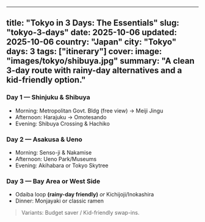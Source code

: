 
---
title: "Tokyo in 3 Days: The Essentials"
slug: "tokyo-3-days"
date: 2025-10-06
updated: 2025-10-06
country: "Japan"
city: "Tokyo"
days: 3
tags: ["itinerary"]
cover:
  image: "images/tokyo/shibuya.jpg"
summary: "A clean 3-day route with rainy-day alternatives and a kid-friendly option."
---

### Day 1 — Shinjuku & Shibuya
- Morning: Metropolitan Govt. Bldg (free view) → Meiji Jingu
- Afternoon: Harajuku → Omotesando
- Evening: Shibuya Crossing & Hachiko

### Day 2 — Asakusa & Ueno
- Morning: Senso-ji & Nakamise
- Afternoon: Ueno Park/Museums
- Evening: Akihabara or Tokyo Skytree

### Day 3 — Bay Area or West Side
- Odaiba loop **(rainy-day friendly)** _or_ Kichijoji/Inokashira
- Dinner: Monjayaki or classic ramen

> Variants: Budget saver / Kid-friendly swap-ins.
